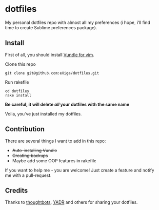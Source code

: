 dotfiles
========

My personal dotfiles repo with almost all my preferences (i hope, i'll find time to create Sublime preferences package).


Install
-------

First of all, you should install [Vundle for vim](https://github.com/gmarik/Vundle.vim).

Clone this repo

```
git clone git@github.com:eXiga/dotfiles.git
```
Run rakefile

```
cd dotfiles
rake install
```

**Be careful, it will delete _all_ your dotfiles with the same name**

Voila, you've just installed my dotfiles.

Contribution
------------

There are several things I want to add in this repo:

* ~~Auto-installing Vundle~~
* ~~Creating backups~~
* Maybe add some OOP features in rakefile

If you want to help me - you are welcome! Just create a feature and notify me with a pull-request.

Credits
-------

Thanks to [thoughtbots](https://github.com/thoughtbot), [YADR](https://github.com/skwp/dotfiles) and others for sharing your dotfiles.
